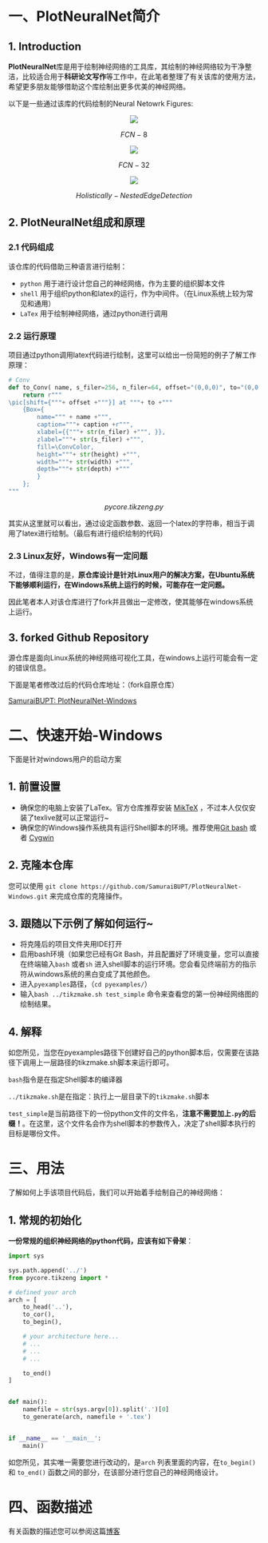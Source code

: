 # 一、PlotNeuralNet简介

## 1. Introduction

**PlotNeuralNet**库是用于绘制神经网络的工具库，其绘制的神经网络较为干净整洁，比较适合用于**科研论文写作**等工作中，在此笔者整理了有关该库的使用方法，希望更多朋友能够借助这个库绘制出更多优美的神经网络。

以下是一些通过该库的代码绘制的Neural Netowrk Figures:

<p align="center"><img  src="https://user-images.githubusercontent.com/17570785/50308846-c2231880-049c-11e9-8763-3daa1024de78.png"></p>

$$FCN-8$$

<p align="center"><img  src="https://user-images.githubusercontent.com/17570785/50308873-e2eb6e00-049c-11e9-9587-9da6bdec011b.png"></p>

$$FCN-32$$

<p align="center"><img  src="https://user-images.githubusercontent.com/17570785/50308911-03b3c380-049d-11e9-92d9-ce15669017ad.png"></p>

$$Holistically-Nested Edge Detection$$

## 2. PlotNeuralNet组成和原理

### 2.1 代码组成
该仓库的代码借助三种语言进行绘制：

+ `python` 用于进行设计您自己的神经网络，作为主要的组织脚本文件
+ `shell` 用于组织python和latex的运行，作为中间件。（在Linux系统上较为常见和通用）
+ `LaTex` 用于绘制神经网络，通过python进行调用

### 2.2 运行原理
项目通过python调用latex代码进行绘制，这里可以给出一份简短的例子了解工作原理：

```python
# Conv
def to_Conv( name, s_filer=256, n_filer=64, offset="(0,0,0)", to="(0,0,0)", width=1, height=40, depth=40, caption=" " ):
    return r"""
\pic[shift={"""+ offset +"""}] at """+ to +""" 
    {Box={
        name=""" + name +""",
        caption="""+ caption +r""",
        xlabel={{"""+ str(n_filer) +""", }},
        zlabel="""+ str(s_filer) +""",
        fill=\ConvColor,
        height="""+ str(height) +""",
        width="""+ str(width) +""",
        depth="""+ str(depth) +"""
        }
    };
"""
```

$$pycore.tikzeng.py$$

其实从这里就可以看出，通过设定函数参数、返回一个latex的字符串，相当于调用了latex进行绘制。（最后有进行组织绘制的代码）

### 2.3 Linux友好，Windows有一定问题

不过，值得注意的是，**原仓库设计是针对Linux用户的解决方案，在Ubuntu系统下能够顺利运行，在Windows系统上运行的时候，可能存在一定问题。**

因此笔者本人对该仓库进行了fork并且做出一定修改，使其能够在windows系统上运行。

## 3. forked Github Repository

源仓库是面向Linux系统的神经网络可视化工具，在windows上运行可能会有一定的错误信息。

下面是笔者修改过后的代码仓库地址：（fork自原仓库）

[SamuraiBUPT: PlotNeuralNet-Windows](https://github.com/SamuraiBUPT/PlotNeuralNet-Windows)


# 二、快速开始-Windows

下面是针对windows用户的启动方案

## 1. 前置设置

+ 确保您的电脑上安装了LaTex。官方仓库推荐安装 [MikTeX](https://miktex.org/download) ，不过本人仅仅安装了texlive就可以正常运行~
+ 确保您的Windows操作系统具有运行Shell脚本的环境。推荐使用[Git bash](https://git-scm.com/download/win) 或者 [Cygwin](https://www.cygwin.com/)

## 2. 克隆本仓库

您可以使用 `git clone https://github.com/SamuraiBUPT/PlotNeuralNet-Windows.git` 来完成仓库的克隆操作。

## 3. 跟随以下示例了解如何运行~
+ 将克隆后的项目文件夹用IDE打开
+ 启用bash环境（如果您已经有Git Bash，并且配置好了环境变量，您可以直接在终端输入`bash` 或者`sh` 进入shell脚本的运行环境。您会看见终端前方的指示符从windows系统的黑白变成了其他颜色。
+ 进入`pyexamples`路径，（`cd pyexamples/`）
+ 输入`bash ../tikzmake.sh test_simple` 命令来查看您的第一份神经网络图的绘制结果。

## 4. 解释
如您所见，当您在pyexamples路径下创建好自己的python脚本后，仅需要在该路径下调用上一层路径的tikzmake.sh脚本来运行即可。

`bash`指令是在指定Shell脚本的编译器

`../tikzmake.sh`是在指定：执行上一层目录下的`tikzmake.sh`脚本

`test_simple`是当前路径下的一份python文件的文件名，**注意不需要加上`.py`的后缀！**。在这里，这个文件名会作为shell脚本的参数传入，决定了shell脚本执行的目标是哪份文件。


# 三、用法

了解如何上手该项目代码后，我们可以开始着手绘制自己的神经网络：

## 1. 常规的初始化

**一份常规的组织神经网络的python代码，应该有如下骨架**：

```python
import sys

sys.path.append('../')
from pycore.tikzeng import *

# defined your arch
arch = [
    to_head('..'),
    to_cor(),
    to_begin(),

    # your architecture here...
    # ...
    # ...
    # ...

    to_end()
]


def main():
    namefile = str(sys.argv[0]).split('.')[0]
    to_generate(arch, namefile + '.tex')


if __name__ == '__main__':
    main()
```

如您所见，其实唯一需要您进行改动的，是`arch` 列表里面的内容，在`to_begin()` 和 `to_end()` 函数之间的部分，在该部分进行您自己的神经网络设计。

# 四、函数描述
有关函数的描述您可以参阅这篇[博客](https://blog.csdn.net/qq_40876059/article/details/124442944)